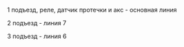 1 подъезд, реле, датчик протечки и акс - основная линия

2 подъезд - линия 7

3 подъезд - линия 6


